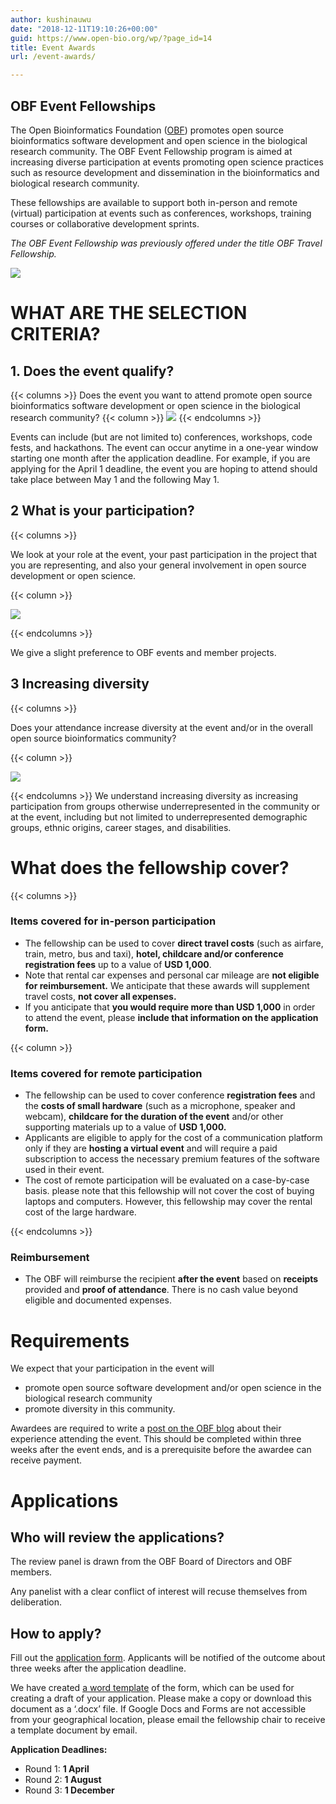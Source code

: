 ```yaml
---
author: kushinauwu
date: "2018-12-11T19:10:26+00:00"
guid: https://www.open-bio.org/wp/?page_id=14
title: Event Awards
url: /event-awards/

---
```

## OBF Event Fellowships

The Open Bioinformatics Foundation ([OBF](https://www.open-bio.org)) promotes open source bioinformatics software development and open science in the biological research community. The OBF Event Fellowship program is aimed at increasing diverse participation at events promoting open science practices such as resource development and dissemination in the bioinformatics and biological research community.

These fellowships are available to support both in-person and remote (virtual) participation at events such as conferences, workshops, training courses or collaborative development sprints.

_The OBF Event Fellowship was previously offered under the title OBF Travel Fellowship._

![](/wp/wp-content/uploads/2019/02/anisha-keshavan-conf-1024x755.jpg)

# WHAT ARE THE SELECTION CRITERIA?

## 1. Does the event qualify?


{{< columns >}}
Does the event you want to attend promote open source bioinformatics software development or open science in the biological research community?
{{< column >}}
![](/wp/wp-content/uploads/2019/01/deadline.png)
{{< endcolumns >}}

Events can include (but are not limited to) conferences, workshops, code fests, and hackathons. The event can occur anytime in a one-year window starting one month after the application deadline. For example, if you are applying for the April 1 deadline, the event you are hoping to attend should take place between May 1 and the following May 1.


## 2 What is your participation?

{{< columns >}}

We look at your role at the event, your past participation in the project that you are representing, and also your general involvement in open source development or open science.

{{< column >}}

![](/wp/wp-content/uploads/2019/01/filter.png)

{{< endcolumns >}}

We give a slight preference to OBF events and member projects.

## 3 Increasing diversity

{{< columns >}}

Does your attendance increase diversity at the event and/or in the overall open source bioinformatics community?

{{< column >}}

![](/wp/wp-content/uploads/2019/01/select-diversity.png)

{{< endcolumns >}}
We understand increasing diversity as increasing participation from groups otherwise underrepresented in the community or at the event, including but not limited to underrepresented demographic groups, ethnic origins, career stages, and disabilities.

# What does the fellowship cover?

{{< columns >}}

### Items covered for in-person participation

- The fellowship can be used to cover **direct travel costs** (such as airfare, train, metro, bus and taxi), **hotel, childcare and/or conference registration fees** up to a value of **USD 1,000**.
- Note that rental car expenses and personal car mileage are **not eligible for reimbursement.** We anticipate that these awards will supplement travel costs, **not cover all expenses.**
- If you anticipate that **you would require more than USD 1,000** in order to attend the event, please **include that information on the application form.**

{{< column >}}

### Items covered for remote participation

- The fellowship can be used to cover conference **registration fees** and the **costs of small hardware** (such as a microphone, speaker and webcam), **childcare for the duration of the event** and/or other supporting materials up to a value of **USD 1,000.**
- Applicants are eligible to apply for the cost of a communication platform only if they are **hosting a virtual event** and will require a paid subscription to access the necessary premium features of the software used in their event.
- The cost of remote participation will be evaluated on a case-by-case basis. please note that this fellowship will not cover the cost of buying laptops and computers. However, this fellowship may cover the rental cost of the large hardware.

{{< endcolumns >}}

### Reimbursement

- The OBF will reimburse the recipient **after the event** based on **receipts** provided and **proof of attendance**. There is no cash value beyond eligible and documented expenses.

# Requirements

We expect that your participation in the event will

- promote open source software development and/or open science in the biological research community
- promote diversity in this community.

Awardees are required to write a [post on the OBF blog](/category/travel-fellowship/) about their experience attending the event. This should be completed within three weeks after the event ends, and is a prerequisite before the awardee can receive payment.

# Applications

## Who will review the applications?

The review panel is drawn from the OBF Board of Directors and OBF members.

Any panelist with a clear conflict of interest will recuse themselves from deliberation.

## How to apply?

Fill out the [application form](https://forms.gle/L96UvgCGMDgye7su9). Applicants will be notified of the outcome about three weeks after the application deadline.

We have created [a word template](https://docs.google.com/document/d/11Uiw3pVWHPhv-5_Zbnkd9EqS2J3dXWm_xqt3n6V2m4Y/edit?usp=sharing) of the form, which can be used for creating a draft of your application. Please make a copy or download this document as a ‘.docx’ file. If Google Docs and Forms are not accessible from your geographical location, please email the fellowship chair to receive a template document by email.

**Application Deadlines:**

- Round 1: **1 April**
- Round 2: **1 August**
- Round 3: **1 December**
